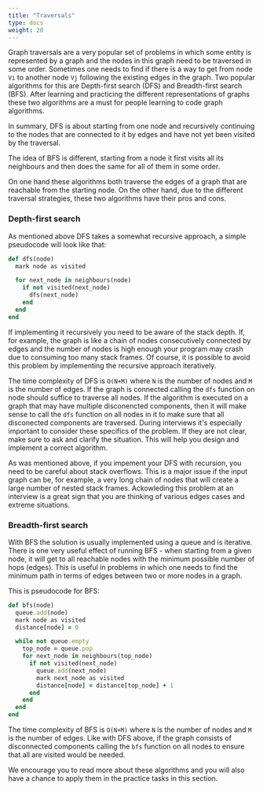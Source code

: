 ```yaml
---
title: "Traversals"
type: docs
weight: 20
---
```

Graph traversals are a very popular set of problems in which some entity is represented by a graph and the nodes in this graph need to be traversed in some order. Sometimes one needs to find if there is a way to get from node `Vi` to another node `Vj` following the existing edges in the graph. Two popular algorithms for this are Depth-first search (DFS) and Breadth-first search (BFS). After learning and practicing the different representations of graphs these two algorithms are a must for people learning to code graph algorithms.

In summary, DFS is about starting from one node and recursively continuing to the nodes that are connected to it by edges and have not yet been visited by the traversal.

The idea of BFS is different, starting from a node it first visits all its neighbours and then does the same for all of them in some order.

On one hand these algorithms both traverse the edges of a graph that are reachable from the starting node. On the other hand, due to the different traversal strategies, these two algorithms have their pros and cons.

### Depth-first search

As mentioned above DFS takes a somewhat recursive approach, a simple pseudocode will look like that:

```ruby
def dfs(node)
  mark node as visited

  for next_node in neighbours(node)
    if not visited(next_node)
      dfs(next_node)
    end
  end
end
```

If implementing it recursively you need to be aware of the stack depth. If, for example, the graph is like a chain of nodes consecutively connected by edges and the number of nodes is high enough your program may crash due to consuming too many stack frames. Of course, it is possible to avoid this problem by implementing the recursive approach iteratively.

The time complexity of DFS is `O(N+M)` where `N` is the number of nodes and `M` is the number of edges. If the graph is connected calling the `dfs` function on node should suffice to traverse all nodes. If the algorithm is executed on a graph that may have multiple disconencted components, then it will make sense to call the `dfs` function on all nodes in it to make sure that all disconected components are traversed. During interviews it's especially important to consider these specifics of the problem. If they are not clear, make sure to ask and clarify the situation. This will help you design and implement a correct algorithm.

As was mentioned above, if you impement your DFS with recursion, you need to be careful about stack overflows. This is a major issue if the input graph can be, for example, a very long chain of nodes that will create a large number of nested stack frames. Ackowleding this problem at an interview is a great sign that you are thinking of various edges cases and extreme situations.

### Breadth-first search

With BFS the solution is usually implemented using a queue and is iterative. There is one very useful effect of running BFS - when starting from a given node, it will get to all reachable nodes with the minimum possible number of hops (edges). This is useful in problems in which one needs to find the minimum path in terms of edges between two or more nodes in a graph.

This is pseudocode for BFS:

```ruby
def bfs(node)
  queue.add(node)
  mark node as visited
  distance[node] = 0

  while not queue.empty
    top_node = queue.pop
    for next_node in neighbours(top_node)
      if not visited(next_node)
        queue.add(next_node)
        mark next_node as visited
        distance[node] = distance[top_node] + 1
      end
    end
  end
end
```

The time complexity of BFS is `O(N+M)` where `N` is the number of nodes and `M` is the number of edges. Like with DFS above, if the graph consists of disconnected components calling the `bfs` function on all nodes to ensure that all are visited would be needed.

We encourage you to read more about these algorithms and you will also have a chance to apply them in the practice tasks in this section.
